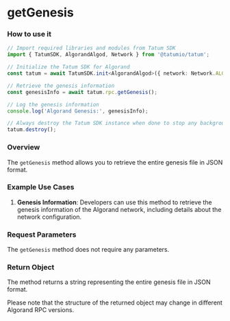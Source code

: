 # getGenesis

### How to use it

```typescript
// Import required libraries and modules from Tatum SDK
import { TatumSDK, AlgorandAlgod, Network } from '@tatumio/tatum';

// Initialize the Tatum SDK for Algorand
const tatum = await TatumSDK.init<AlgorandAlgod>({ network: Network.ALGORAND_ALGOD });

// Retrieve the genesis information
const genesisInfo = await tatum.rpc.getGenesis();

// Log the genesis information
console.log('Algorand Genesis:', genesisInfo);

// Always destroy the Tatum SDK instance when done to stop any background processes
tatum.destroy();
```

### Overview

The `getGenesis` method allows you to retrieve the entire genesis file in JSON format.

### Example Use Cases

1. **Genesis Information**: Developers can use this method to retrieve the genesis information of the Algorand network, including details about the network configuration.

### Request Parameters

The `getGenesis` method does not require any parameters.

### Return Object

The method returns a string representing the entire genesis file in JSON format.

Please note that the structure of the returned object may change in different Algorand RPC versions.